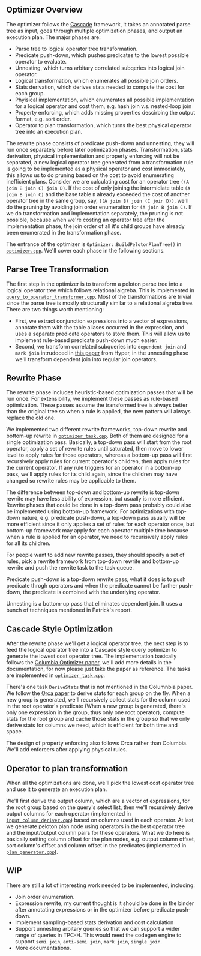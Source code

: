 ## Optimizer Overview

The optimizer follows the [Cascade](http://15721.courses.cs.cmu.edu/spring2018/papers/15-optimizer1/graefe-ieee1995.pdf) framework, it takes an annotated parse tree as input, goes through multiple optimization phases, and output an execution plan. The major phases are:
* Parse tree to logical operator tree transformation.
* Predicate push-down, which pushes predicates to the lowest possible operator to evaluate.
* Unnesting, which turns arbitary correlated subqeries into logical join operator.
* Logical transformation, which enumerates all possible join orders.
* Stats derivation, which derives stats needed to compute the cost for each group.
* Phyisical implementation, which enumerates all possible implementation for a logical operator and cost them, e.g. hash join v.s. nested-loop join
* Property enforcing, which adds missing properties descirbing the output format, e.g. sort order.
* Operator to plan transformation, which turns the best physical operator tree into an execution plan.

The rewrite phase consists of predicate push-down and unnesting, they will run once separately before later optimization phases. Transformation, stats derivation, physical implementation and property enforcing will not be separated, a new logical operator tree generated from a transformation rule is going to be implemented as a physical operator and cost immediately, this allows us to do pruning based on the cost to avoid enumerating inefficient plans. Consider we are calculating cost for an operator tree `((A join B join C) join D)`. If the cost of only joining the intermidiate table `(A join B join C)` and the base table `D` already exceeded the cost of another operator tree in the same group, say, `((A join B) join (C join D))`, we'll do the pruning by avoiding join order enumeration for `(A join B join C)`. If we do transformation and implementation separately, the pruning is not possible, because when we're costing an operator tree after the implementation phase, the join order of all it's child groups have already been enumerated in the transformation phase.

The entrance of the optimizer is `Optimizer::BuildPelotonPlanTree()` in [`optimizer.cpp`](https://github.com/chenboy/peloton/blob/optimizer_doc/src/optimizer/optimizer.cpp). We'll cover each phase in the following sections.

## Parse Tree Transformation

The first step in the optimizer is to transform a peloton parse tree into a logical operator tree which follows relational algreba. This is implemented in [`query_to_operator_transformer.cpp`](https://github.com/chenboy/peloton/blob/optimizer_doc/src/optimizer/query_to_operator_transformer.cpp). Most of the transformations are trivial since the parse tree is mostly structurally similar to a relational algreba tree. There are two things worth mentioning:
* First, we extract conjunction expressions into a vector of expressions, annotate them with the table aliases occurred in the expression, and uses a separate predicate operators to store them. This will allow us to implement rule-based predicate push-down much easier.
* Second, we transform correlated subqueries into `dependent join` and `mark join` intrudoced in [this paper](http://btw2017.informatik.uni-stuttgart.de/slidesandpapers/F1-10-37/paper_web.pdf) from Hyper, in the unnesting phase we'll transform dependent join into regular join operators.

## Rewrite Phase

The rewrite phase includes heuristic-based optimization passes that will be run once. For extensibility, we implement these passes as rule-based optimization. These passes assume the transformed tree is always better than the original tree so when a rule is applied, the new pattern will always replace the old one.

We implemented two different rewrite frameworks, top-down rewrite and bottom-up rewrite in [`optimizer_task.cpp`](https://github.com/chenboy/peloton/blob/optimizer_doc/src/optimizer/optimizer_task.cpp). Both of them are designed for a single optimization pass. Basically, a top-down pass will start from the root operator, apply a set of rewrite rules until saturated, then move to lower level to apply rules for those operators, whereas a bottom-up pass will first recursively apply rules for current operator's children, then apply rules for the current operator. If any rule triggers for an operator in a bottom-up pass, we'll apply rules for its child again, since the children may have changed so rewrite rules may be applicable to them.

The difference between top-down and bottom-up rewrite is top-down rewrite may have less ability of expression, but usually is more efficient. Rewrite phases that could be done in a top-down pass probably could also be implemented using bottom-up framework. For optimizations with top-down nature, e.g. predicate push-down, a top-down pass usually will be more efficient since it only applies a set of rules for each operator once, but bottom-up framework may apply for each operator multiple time because when a rule is applied for an operator, we need to recurisively apply rules for all its children.

For people want to add new rewrite passes, they should specify a set of rules, pick a rewrite framework from top-down rewrite and bottom-up rewrite and push the rewrite task to the task queue.

Predicate push-down is a top-down rewrite pass, what it does is to push predicate throgh operators and when the predicate cannot be further push-down, the predicate is combined with the underlying operator.

Unnesting is a bottom-up pass that eliminates dependent join. It uses a bunch of techniques mentioned in Patrick's report.

## Cascade Style Optimization

After the rewrite phase we'll get a logical operator tree, the next step is to feed the logical operator tree into a Cascade style query optimizer to generate the lowest cost operator tree. The implementation basically follows the [Columbia Optimizer paper](http://citeseerx.ist.psu.edu/viewdoc/download?doi=10.1.1.54.1153&rep=rep1&type=pdf), we'll add more details in the documentation, for now please just take the paper as reference. The tasks are implemented in [`optimizer_task.cpp`](https://github.com/chenboy/peloton/blob/optimizer_doc/src/optimizer/optimizer_task.cpp).

There's one task `DeriveStats` that is not mentioned in the Columnbia paper. We follow the [Orca paper](http://15721.courses.cs.cmu.edu/spring2018/papers/15-optimizer1/p337-soliman.pdf) to derive stats for each group on the fly. When a new group is generated, we'll recursively collect stats for the column used in the root operator's predicate (When a new group is generated, there's only one expression in the group, thus only one root operator), compute stats for the root group and cache those stats in the group so that we only derive stats for columns we need, which is efficient for both time and space.

The design of property enforcing also follows Orca rather than Columbia. We'll add enforcers after applying physical rules.

## Operator to plan transformation

When all the optimizations are done, we'll pick the lowest cost operator tree and use it to generate an execution plan.

We'll first derive the output column, which are a vector of expressions, for the root group based on the query's select list, then we'll recursively derive output columns for each operator (implemented in [`input_column_deriver.cpp`](https://github.com/chenboy/peloton/blob/optimizer_doc/src/optimizer/input_column_deriver.cpp)) based on columns used in each operator. At last, we generate peloton plan node using operators in the best operator tree and the input/output column pairs for these operators. What we do here is basically setting column offset for the plan nodes, e.g. output column offset, sort column's offset and column offset in the predicates (implemented in [`plan_generator.cpp`](https://github.com/chenboy/peloton/blob/optimizer_doc/src/optimizer/plan_generator.cpp)).

## WIP

There are still a lot of interesting work needed to be implemented, including:
* Join order enumeration.
* Expression rewrite, my current thought is it should be done in the binder after annotating expressions or in the optimizer before predicate push-down.
* Implement sampling-based stats derivation and cost calculation
* Support unnesting arbitary queries so that we can support a wider range of queries in TPC-H. This would need the codegen engine to support `semi join`, `anti-semi join`, `mark join`, `single join`.
* More documentations.
